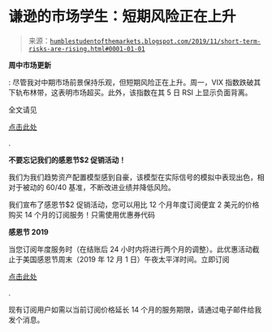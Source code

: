 <!--yml

分类：未分类

日期：2024-05-18 02:23:43

-->

# 谦逊的市场学生：短期风险正在上升

> 来源：[`humblestudentofthemarkets.blogspot.com/2019/11/short-term-risks-are-rising.html#0001-01-01`](https://humblestudentofthemarkets.blogspot.com/2019/11/short-term-risks-are-rising.html#0001-01-01)

**周中市场更新**

: 尽管我对中期市场前景保持乐观，但短期风险正在上升。周一，VIX 指数跌破其下轨布林带，这表明市场超买。此外，该指数在其 5 日 RSI 上显示负面背离。

全文请见

[点击此处](https://humblestudentofthemarkets.com/2019/11/27/short-term-risks-are-rising/)

.

**不要忘记我们的感恩节$2 促销活动！**

我们为我们趋势资产配置模型感到自豪，该模型在实际信号的模拟中表现出色，相对于被动的 60/40 基准，不断改进业绩并降低风险。

我们宣布了感恩节$2 促销活动，您可以用比 12 个月年度订阅便宜 2 美元的价格购买 14 个月的订阅服务！只需使用优惠券代码

**感恩节 2019**

当您订阅年度服务时（在结账后 24 小时内将进行两个月的调整）。此优惠活动截止于美国感恩节周末（2019 年 12 月 1 日）午夜太平洋时间。立即订阅

[点击此处](https://humblestudentofthemarkets.com/product/annual-subscription/)

.

现有订阅用户如需以当前订阅价格延长 14 个月的服务期限，请通过电子邮件给我发个消息。
